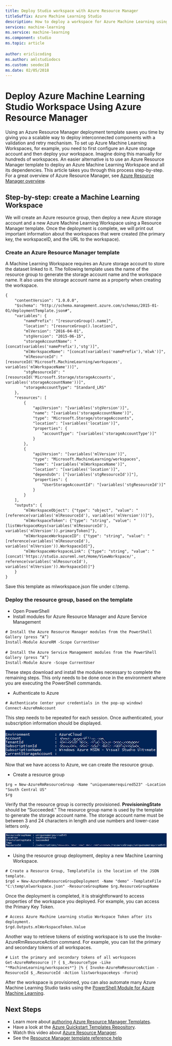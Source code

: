 ```yaml
---
title: Deploy Studio workspace with Azure Resource Manager
titleSuffix: Azure Machine Learning Studio
description: How to deploy a workspace for Azure Machine Learning using Azure Resource Manager template
services: machine-learning
ms.service: machine-learning
ms.component: studio
ms.topic: article

author: ericlicoding
ms.author: amlstudiodocs
ms.custom: seodec18
ms.date: 02/05/2018
---
```


# Deploy Azure Machine Learning Studio Workspace Using Azure Resource Manager

Using an Azure Resource Manager deployment template saves you time by giving you a scalable way to deploy interconnected components with a validation and retry mechanism. To set up Azure Machine Learning Workspaces, for example, you need to first configure an Azure storage account and then deploy your workspace. Imagine doing this manually for hundreds of workspaces. An easier alternative is to use an Azure Resource Manager template to deploy an Azure Machine Learning Workspace and all its dependencies. This article takes you through this process step-by-step. For a great overview of Azure Resource Manager, see [Azure Resource Manager overview](../../azure-resource-manager/resource-group-overview.md).

## Step-by-step: create a Machine Learning Workspace
We will create an Azure resource group, then deploy a new Azure storage account and a new Azure Machine Learning Workspace using a Resource Manager template. Once the deployment is complete, we will print out important information about the workspaces that were created (the primary key, the workspaceID, and the URL to the workspace).

### Create an Azure Resource Manager template
A Machine Learning Workspace requires an Azure storage account to store the dataset linked to it.
The following template uses the name of the resource group to generate the storage account name and the workspace name.  It also uses the storage account name as a property when creating the workspace.

```
{
    "contentVersion": "1.0.0.0",
    "$schema": "http://schema.management.azure.com/schemas/2015-01-01/deploymentTemplate.json#",
    "variables": {
        "namePrefix": "[resourceGroup().name]",
        "location": "[resourceGroup().location]",
        "mlVersion": "2016-04-01",
        "stgVersion": "2015-06-15",
        "storageAccountName": "[concat(variables('namePrefix'),'stg')]",
        "mlWorkspaceName": "[concat(variables('namePrefix'),'mlwk')]",
        "mlResourceId": "[resourceId('Microsoft.MachineLearning/workspaces', variables('mlWorkspaceName'))]",
        "stgResourceId": "[resourceId('Microsoft.Storage/storageAccounts', variables('storageAccountName'))]",
        "storageAccountType": "Standard_LRS"
    },
    "resources": [
        {
            "apiVersion": "[variables('stgVersion')]",
            "name": "[variables('storageAccountName')]",
            "type": "Microsoft.Storage/storageAccounts",
            "location": "[variables('location')]",
            "properties": {
                "accountType": "[variables('storageAccountType')]"
            }
        },
        {
            "apiVersion": "[variables('mlVersion')]",
            "type": "Microsoft.MachineLearning/workspaces",
            "name": "[variables('mlWorkspaceName')]",
            "location": "[variables('location')]",
            "dependsOn": ["[variables('stgResourceId')]"],
            "properties": {
                "UserStorageAccountId": "[variables('stgResourceId')]"
            }
        }
    ],
    "outputs": {
        "mlWorkspaceObject": {"type": "object", "value": "[reference(variables('mlResourceId'), variables('mlVersion'))]"},
        "mlWorkspaceToken": {"type": "string", "value": "[listWorkspaceKeys(variables('mlResourceId'), variables('mlVersion')).primaryToken]"},
        "mlWorkspaceWorkspaceID": {"type": "string", "value": "[reference(variables('mlResourceId'), variables('mlVersion')).WorkspaceId]"},
        "mlWorkspaceWorkspaceLink": {"type": "string", "value": "[concat('https://studio.azureml.net/Home/ViewWorkspace/', reference(variables('mlResourceId'), variables('mlVersion')).WorkspaceId)]"}
    }
}

```
Save this template as mlworkspace.json file under c:\temp\.

### Deploy the resource group, based on the template
* Open PowerShell
* Install modules for Azure Resource Manager and Azure Service Management

```
# Install the Azure Resource Manager modules from the PowerShell Gallery (press “A”)
Install-Module AzureRM -Scope CurrentUser

# Install the Azure Service Management modules from the PowerShell Gallery (press “A”)
Install-Module Azure -Scope CurrentUser
```

   These steps download and install the modules necessary to complete the remaining steps. This only needs to be done once in the environment where you are executing the PowerShell commands.

* Authenticate to Azure

```
# Authenticate (enter your credentials in the pop-up window)
Connect-AzureRmAccount
```
This step needs to be repeated for each session. Once authenticated, your subscription information should be displayed.

![Azure Account][1]

Now that we have access to Azure, we can create the resource group.

* Create a resource group

```
$rg = New-AzureRmResourceGroup -Name "uniquenamerequired523" -Location "South Central US"
$rg
```

Verify that the resource group is correctly provisioned. **ProvisioningState** should be “Succeeded.”
The resource group name is used by the template to generate the storage account name. The storage account name must be between 3 and 24 characters in length and use numbers and lower-case letters only.

![Resource Group][2]

* Using the resource group deployment, deploy a new Machine Learning Workspace.

```
# Create a Resource Group, TemplateFile is the location of the JSON template.
$rgd = New-AzureRmResourceGroupDeployment -Name "demo" -TemplateFile "C:\temp\mlworkspace.json" -ResourceGroupName $rg.ResourceGroupName
```

Once the deployment is completed, it is straightforward to access properties of the workspace you deployed. For example, you can access the Primary Key Token.

```
# Access Azure Machine Learning studio Workspace Token after its deployment.
$rgd.Outputs.mlWorkspaceToken.Value
```

Another way to retrieve tokens of existing workspace is to use the Invoke-AzureRmResourceAction command. For example, you can list the primary and secondary tokens of all workspaces.

```
# List the primary and secondary tokens of all workspaces
Get-AzureRmResource |? { $_.ResourceType -Like "*MachineLearning/workspaces*"} |% { Invoke-AzureRmResourceAction -ResourceId $_.ResourceId -Action listworkspacekeys -Force}
```
After the workspace is provisioned, you can also automate many Azure Machine Learning Studio tasks using the [PowerShell Module for Azure Machine Learning](https://aka.ms/amlps).

## Next Steps
* Learn more about [authoring Azure Resource Manager Templates](../../azure-resource-manager/resource-group-authoring-templates.md).
* Have a look at the [Azure Quickstart Templates Repository](https://github.com/Azure/azure-quickstart-templates).
* Watch this video about [Azure Resource Manager](https://channel9.msdn.com/Events/Ignite/2015/C9-39).
* See the [Resource Manager template reference help](https://docs.microsoft.com/azure/templates/microsoft.machinelearning/allversions)
<!--Image references-->
[1]: ./media/deploy-with-resource-manager-template/azuresubscription.png
[2]: ./media/deploy-with-resource-manager-template/resourcegroupprovisioning.png


<!--Link references-->
